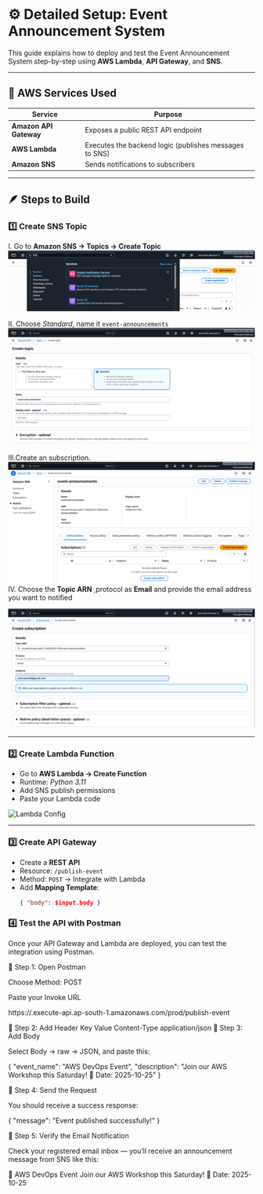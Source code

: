 # ⚙️ Detailed Setup: Event Announcement System

This guide explains how to deploy and test the Event Announcement System step-by-step using **AWS Lambda**, **API Gateway**, and **SNS**.

---

## 🧩 AWS Services Used

| Service | Purpose |
|----------|----------|
| **Amazon API Gateway** | Exposes a public REST API endpoint |
| **AWS Lambda** | Executes the backend logic (publishes messages to SNS) |
| **Amazon SNS** | Sends notifications to subscribers |


---

## 🪶 Steps to Build

### 1️⃣ Create SNS Topic
I. Go to **Amazon SNS → Topics → Create Topic**
  ![SNS Topic](images/1.png)

II. Choose *Standard*, name it `event-announcements`
  ![SNS Topic](images/3.png)

III.Create an subscription.
 ![SNS Topic](images/4.png)
IV. Choose the **Topic ARN** ,protocol as **Email** and provide the email address you want to notified

![SNS Topic](images/5.png)

---

### 2️⃣ Create Lambda Function
- Go to **AWS Lambda → Create Function**
- Runtime: *Python 3.11*
- Add SNS publish permissions
- Paste your Lambda code

![Lambda Config](./screenshots/lambda-config.png)

---

### 3️⃣ Create API Gateway
- Create a **REST API**
- Resource: `/publish-event`
- Method: `POST` → Integrate with Lambda
- Add **Mapping Template**:
  ```json
  { "body": $input.body }

### 4️⃣ Test the API with Postman

Once your API Gateway and Lambda are deployed, you can test the integration using Postman.

🔹 Step 1: Open Postman

Choose Method: POST

Paste your Invoke URL

https://<api-id>.execute-api.ap-south-1.amazonaws.com/prod/publish-event

🔹 Step 2: Add Header
Key	Value
Content-Type	application/json
🔹 Step 3: Add Body

Select Body → raw → JSON, and paste this:

{
  "event_name": "AWS DevOps Event",
  "description": "Join our AWS Workshop this Saturday! 📅 Date: 2025-10-25"
}

🔹 Step 4: Send the Request

You should receive a success response:

{
  "message": "Event published successfully!"
}

🔹 Step 5: Verify the Email Notification

Check your registered email inbox — you’ll receive an announcement message from SNS like this:

📢 AWS DevOps Event
Join our AWS Workshop this Saturday!
📅 Date: 2025-10-25
  

